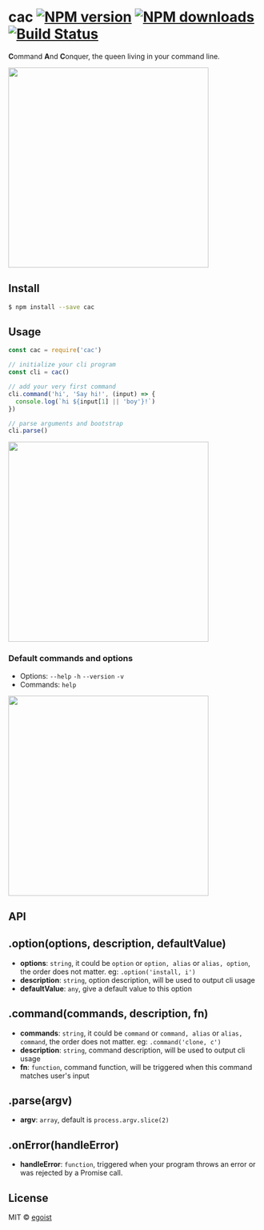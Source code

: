 # cac [![NPM version](https://img.shields.io/npm/v/cac.svg)](https://npmjs.com/package/cac) [![NPM downloads](https://img.shields.io/npm/dm/cac.svg)](https://npmjs.com/package/cac) [![Build Status](https://img.shields.io/circleci/project/egoist/cac/master.svg)](https://circleci.com/gh/egoist/cac)

**C**ommand **A**nd **C**onquer, the queen living in your command line.

<img src="http://i.giphy.com/v3FeH4swox9mg.gif" width="400"/>

## Install

```bash
$ npm install --save cac
```

## Usage

```js
const cac = require('cac')

// initialize your cli program
const cli = cac()

// add your very first command
cli.command('hi', 'Say hi!', (input) => {
  console.log(`hi ${input[1] || 'boy'}!`)
})

// parse arguments and bootstrap
cli.parse()
```

<img src="http://ww4.sinaimg.cn/large/a15b4afegw1f79ix3vc2uj20p00akjsj.jpg" width="400" />

### Default commands and options

- Options: `--help` `-h` `--version` `-v`
- Commands: `help`

<img src="http://ww4.sinaimg.cn/large/a15b4afegw1f79k0eifspj20ug0g0mz3.jpg" width="400" />
 
## API

## .option(options, description, defaultValue)

- **options**: `string`, it could be `option` or `option, alias` or `alias, option`, the order does not matter. eg: `.option('install, i')`
- **description**: `string`, option description, will be used to output cli usage
- **defaultValue**: `any`, give a default value to this option

## .command(commands, description, fn)

- **commands**: `string`, it could be `command` or `command, alias` or `alias, command`, the order does not matter. eg: `.command('clone, c')`
- **description**: `string`, command description, will be used to output cli usage
- **fn**: `function`, command function, will be triggered when this command matches user's input

## .parse(argv)

- **argv**: `array`, default is `process.argv.slice(2)`

## .onError(handleError)

- **handleError**: `function`, triggered when your program throws an error or was rejected by a Promise call.

## License

MIT © [egoist](https://github.com/egoist)
